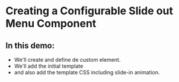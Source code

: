 # **Creating a Configurable Slide out Menu Component**

## **In this demo:**

- We'll create and define de custom element.
- We'll add the initial template
- and also add the template CSS including slide-in animation.
